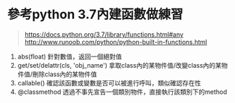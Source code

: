 # 參考python 3.7內建函數做練習
> https://docs.python.org/3.7/library/functions.html#any
> http://www.runoob.com/python/python-built-in-functions.html

1. abs(float) 針對數值，返回一個絕對值
2. get/set/delattr(cls, 'obj_name') 拿取class內的某物件值/改變class內的某物件值/刪除class內的某物件值
3. callable() 確認該函數或變數是否可以被進行呼叫，類似確認存在性
4. @classmethod 透過不事先宣告一個類別物件，直接執行該類別下的method